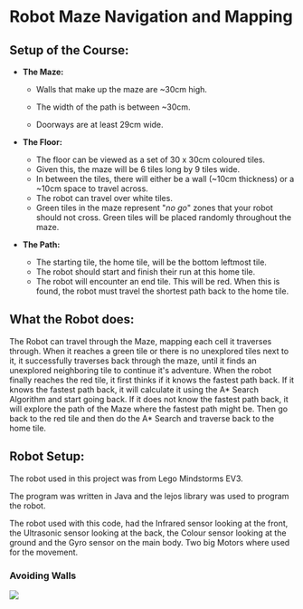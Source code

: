 # Robot Maze Navigation and Mapping

## Setup of the Course:

* **The Maze:**
  
  * Walls that make up the maze are ~30cm high.
  
  * The width of the path is between ~30cm.
  * Doorways are at least 29cm wide.
  
* **The Floor:**

  * The floor can be viewed as a set of 30 x 30cm coloured tiles.
  * Given this, the maze will be 6 tiles long by 9 tiles wide.
  * In between the tiles, there will either be a wall (~10cm thickness) or a ~10cm space to travel across. 
  * The robot can travel over white tiles.
  * Green tiles in the maze represent "*no go*" zones that your robot should not cross. Green tiles will be placed randomly throughout the maze.

* **The Path:**
  
  * The starting tile, the home tile, will be the bottom leftmost tile.
  * The robot should start and finish their run at this home tile.
  * The robot will encounter an end tile. This will be red. When this is found, the robot must travel the shortest path back to the home tile.
  
## What the Robot does:

The Robot can travel through the Maze, mapping each cell it traverses through. When it reaches a green tile or there is no unexplored tiles next to it, it successfully traverses back through the maze, until it finds an unexplored neighboring tile to continue it's adventure. When the robot finally reaches the red tile, it first thinks if it knows the fastest path back. If it knows the fastest path back, it will calculate it using the A* Search Algorithm and start going back. If it does not know the fastest path back, it will explore the path of the Maze where the fastest path might be. Then go back to the red tile and then do the A* Search and traverse back to the home tile.

## Robot Setup:

The robot used in this project was from Lego Mindstorms EV3.

The program was written in Java and the lejos library was used to program the robot.

The robot used with this code, had the Infrared sensor looking at the front, the Ultrasonic sensor looking at the back, the Colour sensor looking at the ground and the Gyro sensor on the main body. Two big Motors where used for the movement.

### Avoiding Walls

![](robot1.GIF)
